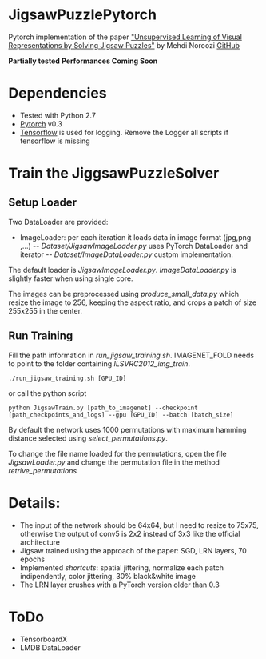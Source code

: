# JigsawPuzzlePytorch
Pytorch implementation of the paper ["Unsupervised Learning of Visual Representations by Solving Jigsaw Puzzles"](https://arxiv.org/abs/1603.09246) by Mehdi Noroozi [GitHub](https://github.com/MehdiNoroozi/JigsawPuzzleSolver)

**Partially tested**
**Performances Coming Soon**

# Dependencies
- Tested with Python 2.7
- [Pytorch](http://pytorch.org/) v0.3
- [Tensorflow](https://www.tensorflow.org/) is used for logging. 
  Remove the Logger all scripts if tensorflow is missing

# Train the JiggsawPuzzleSolver
## Setup Loader
Two DataLoader are provided:
- ImageLoader: per each iteration it loads data in image format (jpg,png ,...)
-- *_Dataset/JigsawImageLoader.py_* uses PyTorch DataLoader and iterator
-- *_Dataset/ImageDataLoader.py_* custom implementation.

The default loader is *_JigsawImageLoader.py_*. *_ImageDataLoader.py_* is slightly faster when using single core.

The images can be preprocessed using *_produce_small_data.py_* which resize the image to 256, keeping the aspect ratio, and crops a patch of size 255x255 in the center.

## Run Training
Fill the path information in *_run_jigsaw_training.sh_*. 
IMAGENET_FOLD needs to point to the folder containing *_ILSVRC2012_img_train_*.

```
./run_jigsaw_training.sh [GPU_ID]
```
or call the python script
```
python JigsawTrain.py [path_to_imagenet] --checkpoint [path_checkpoints_and_logs] --gpu [GPU_ID] --batch [batch_size]
```
By default the network uses 1000 permutations with maximum hamming distance selected using *_select_permutations.py_*.

To change the file name loaded for the permutations, open the file *_JigsawLoader.py_* and change the permutation file in the method *_retrive_permutations_*

# Details:
- The input of the network should be 64x64, but I need to resize to 75x75,
  otherwise the output of conv5 is 2x2 instead of 3x3 like the official architecture
- Jigsaw trained using the approach of the paper: SGD, LRN layers, 70 epochs
- Implemented *shortcuts*: spatial jittering, normalize each patch indipendently, color jittering, 30% black&white image
- The LRN layer crushes with a PyTorch version older than 0.3

# ToDo
- TensorboardX
- LMDB DataLoader
